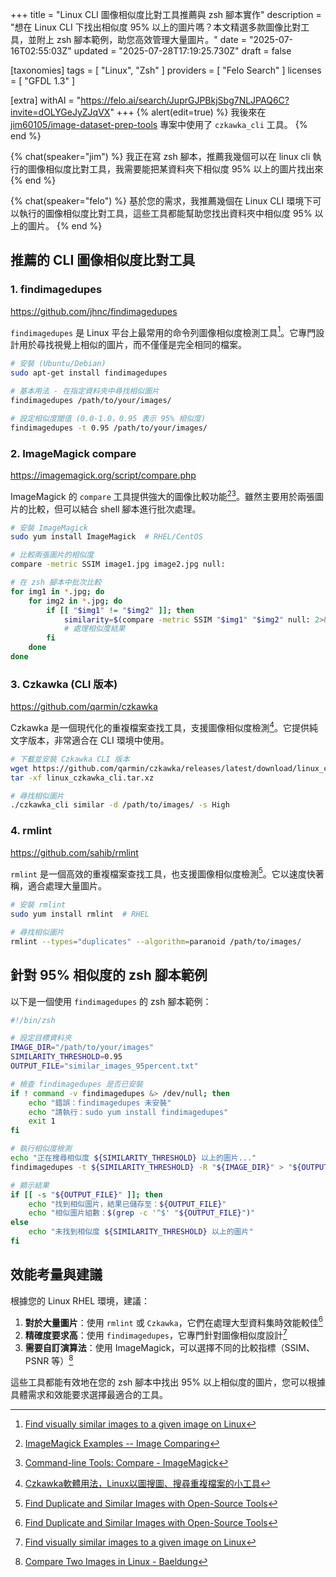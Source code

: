 +++
title = "Linux CLI 圖像相似度比對工具推薦與 zsh 腳本實作"
description = "想在 Linux CLI 下找出相似度 95% 以上的圖片嗎？本文精選多款圖像比對工具，並附上 zsh 腳本範例，助您高效管理大量圖片。"
date = "2025-07-16T02:55:03Z"
updated = "2025-07-28T17:19:25.730Z"
draft = false

[taxonomies]
tags = [ "Linux", "Zsh" ]
providers = [ "Felo Search" ]
licenses = [ "GFDL 1.3" ]

[extra]
withAI = "<https://felo.ai/search/JuprGJPBkjSbg7NLJPAQ6C?invite=dOLYGeJyZJqVX>"
+++
{% alert(edit=true) %}
我後來在 [jim60105/image-dataset-prep-tools](https://github.com/jim60105/image-dataset-prep-tools) 專案中使用了 `czkawka_cli` 工具。
{% end %}

{% chat(speaker="jim") %}
我正在寫 zsh 腳本，推薦我幾個可以在 linux cli 執行的圖像相似度比對工具，我需要能把某資料夾下相似度 95% 以上的圖片找出來
{% end %}

{% chat(speaker="felo") %}
基於您的需求，我推薦幾個在 Linux CLI 環境下可以執行的圖像相似度比對工具，這些工具都能幫助您找出資料夾中相似度 95% 以上的圖片。
{% end %}

## **推薦的 CLI 圖像相似度比對工具**

### **1. findimagedupes**

<https://github.com/jhnc/findimagedupes>

`findimagedupes` 是 Linux 平台上最常用的命令列圖像相似度檢測工具[^3]。它專門設計用於尋找視覺上相似的圖片，而不僅僅是完全相同的檔案。

```bash
# 安裝 (Ubuntu/Debian)
sudo apt-get install findimagedupes

# 基本用法 - 在指定資料夾中尋找相似圖片
findimagedupes /path/to/your/images/

# 設定相似度閾值 (0.0-1.0，0.95 表示 95% 相似度)
findimagedupes -t 0.95 /path/to/your/images/
```

### **2. ImageMagick compare**

<https://imagemagick.org/script/compare.php>

ImageMagick 的 `compare` 工具提供強大的圖像比較功能[^7][^16]。雖然主要用於兩張圖片的比較，但可以結合 shell 腳本進行批次處理。

```bash
# 安裝 ImageMagick
sudo yum install ImageMagick  # RHEL/CentOS

# 比較兩張圖片的相似度
compare -metric SSIM image1.jpg image2.jpg null:

# 在 zsh 腳本中批次比較
for img1 in *.jpg; do
    for img2 in *.jpg; do
        if [[ "$img1" != "$img2" ]]; then
            similarity=$(compare -metric SSIM "$img1" "$img2" null: 2>&1)
            # 處理相似度結果
        fi
    done
done
```

### **3. Czkawka (CLI 版本)**

<https://github.com/qarmin/czkawka>

Czkawka 是一個現代化的重複檔案查找工具，支援圖像相似度檢測[^26]。它提供純文字版本，非常適合在 CLI 環境中使用。

```bash
# 下載並安裝 Czkawka CLI 版本
wget https://github.com/qarmin/czkawka/releases/latest/download/linux_czkawka_cli.tar.xz
tar -xf linux_czkawka_cli.tar.xz

# 尋找相似圖片
./czkawka_cli similar -d /path/to/images/ -s High
```

### **4. rmlint**

<https://github.com/sahib/rmlint>

`rmlint` 是一個高效的重複檔案查找工具，也支援圖像相似度檢測[^8]。它以速度快著稱，適合處理大量圖片。

```bash
# 安裝 rmlint
sudo yum install rmlint  # RHEL

# 尋找相似圖片
rmlint --types="duplicates" --algorithm=paranoid /path/to/images/
```

## **針對 95% 相似度的 zsh 腳本範例**

以下是一個使用 `findimagedupes` 的 zsh 腳本範例：

```bash
#!/bin/zsh

# 設定目標資料夾
IMAGE_DIR="/path/to/your/images"
SIMILARITY_THRESHOLD=0.95
OUTPUT_FILE="similar_images_95percent.txt"

# 檢查 findimagedupes 是否已安裝
if ! command -v findimagedupes &> /dev/null; then
    echo "錯誤：findimagedupes 未安裝"
    echo "請執行：sudo yum install findimagedupes"
    exit 1
fi

# 執行相似度檢測
echo "正在搜尋相似度 ${SIMILARITY_THRESHOLD} 以上的圖片..."
findimagedupes -t ${SIMILARITY_THRESHOLD} -R "${IMAGE_DIR}" > "${OUTPUT_FILE}"

# 顯示結果
if [[ -s "${OUTPUT_FILE}" ]]; then
    echo "找到相似圖片，結果已儲存至：${OUTPUT_FILE}"
    echo "相似圖片組數：$(grep -c '^$' "${OUTPUT_FILE}")"
else
    echo "未找到相似度 ${SIMILARITY_THRESHOLD} 以上的圖片"
fi
```

## **效能考量與建議**

根據您的 Linux RHEL 環境，建議：

1. **對於大量圖片**：使用 `rmlint` 或 `Czkawka`，它們在處理大型資料集時效能較佳[^8]
2. **精確度要求高**：使用 `findimagedupes`，它專門針對圖像相似度設計[^3]
3. **需要自訂演算法**：使用 ImageMagick，可以選擇不同的比較指標（SSIM、PSNR 等）[^13]

這些工具都能有效地在您的 zsh 腳本中找出 95% 以上相似度的圖片，您可以根據具體需求和效能要求選擇最適合的工具。

[^3]: [Find visually similar images to a given image on Linux](https://softwarerecs.stackexchange.com/questions/17429/find-visually-similar-images-to-a-given-image-on-linux)
[^7]: [ImageMagick Examples -- Image Comparing](https://imagemagick.org/Usage/compare/)
[^8]: [Find Duplicate and Similar Images with Open-Source Tools](https://www.pixduplicate.com/blog/find-duplicate-similar-images-open-source/)
[^13]: [Compare Two Images in Linux - Baeldung](https://www.baeldung.com/linux/image-comparison)
[^16]: [Command-line Tools: Compare - ImageMagick](https://imagemagick.org/script/compare.php)
[^26]: [Czkawka軟體用法，Linux以圖搜圖、搜尋重複檔案的小工具](https://ivonblog.com/posts/czkawka-find-duplicates/)
